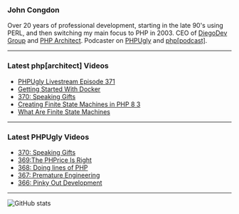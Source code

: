 ### John Congdon

Over 20 years of professional development, starting in the late 90's using PERL, and then switching my main focus to PHP in 2003.
CEO of [DiegoDev Group][ws_diegodev] and [PHP Architect][ws_phparch].
Podcaster on [PHPUgly][ws_phpugly] and [php[podcast]][ws_phparch].

---

### Latest php[architect] Videos
<!-- PHPARCHITECT:START -->
- [PHPUgly Livestream Episode 371](https://www.youtube.com/watch?v=OiX8JFV4yJ8)
- [Getting Started With Docker](https://www.youtube.com/watch?v=6yTX4x8c9a0)
- [370: Speaking Gifts](https://www.youtube.com/watch?v=bdjC2T6VBmY)
- [Creating Finite State Machines in PHP 8 3](https://www.youtube.com/watch?v=yH5_1rD1GaU)
- [What Are Finite State Machines](https://www.youtube.com/watch?v=1kbgP5-3Zag)
<!-- PHPARCHITECT:END -->

---

### Latest PHPUgly Videos
<!-- PHPUGLY:START -->
- [370: Speaking Gifts](https://www.youtube.com/watch?v=mPqXNmc4ELw)
- [369:The PHPrice Is Right](https://www.youtube.com/watch?v=occ0u5KrfvA)
- [368: Doing lines of PHP](https://www.youtube.com/watch?v=p0NJ1yfR19k)
- [367: Premature Engineering](https://www.youtube.com/watch?v=bYGKns_xwT0)
- [366: Pinky Out Development](https://www.youtube.com/watch?v=1p9Cf96rgS4)
<!-- PHPUGLY:END -->

---

![GitHub stats](https://github-readme-stats.vercel.app/api?username=johncongdon&show_icons=true&hide_border=true&hide=stars&count_private=true)  


[ws_diegodev]: https://www.diegodev.com
[ws_phparch]: https://www.phparch.com
[ws_phpugly]: https://www.phpugly.com
